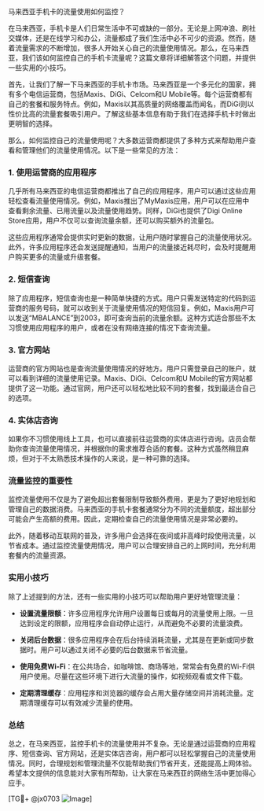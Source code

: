 马来西亚手机卡的流量使用如何监控？

在马来西亚，手机卡是人们日常生活中不可或缺的一部分。无论是上网冲浪、刷社交媒体，还是在线学习和办公，流量都成了我们生活中必不可少的资源。然而，随着流量需求的不断增加，很多人开始关心自己的流量使用情况。那么，在马来西亚，我们该如何监控自己的手机卡流量呢？这篇文章将详细解答这个问题，并提供一些实用的小技巧。

首先，让我们了解一下马来西亚的手机卡市场。马来西亚是一个多元化的国家，拥有多个电信运营商，包括Maxis、DiGi、Celcom和U Mobile等。每个运营商都有自己的套餐和服务特点。例如，Maxis以其高质量的网络覆盖而闻名，而DiGi则以性价比高的流量套餐吸引用户。了解这些基本信息有助于我们在选择手机卡时做出更明智的选择。

那么，如何监控自己的流量使用呢？大多数运营商都提供了多种方式来帮助用户查看和管理他们的流量使用情况。以下是一些常见的方法：

### 1. 使用运营商的应用程序

几乎所有马来西亚的电信运营商都推出了自己的应用程序，用户可以通过这些应用轻松查看流量使用情况。例如，Maxis推出了MyMaxis应用，用户可以在应用中查看剩余流量、已用流量以及流量使用趋势。同样，DiGi也提供了Digi Online Store应用，用户不仅可以查询流量余额，还可以购买额外的流量包。

这些应用程序通常会提供实时更新的数据，让用户随时掌握自己的流量使用状况。此外，许多应用程序还会发送提醒通知，当用户的流量接近耗尽时，会及时提醒用户购买更多的流量或升级套餐。

### 2. 短信查询

除了应用程序，短信查询也是一种简单快捷的方式。用户只需发送特定的代码到运营商的服务号码，就可以收到关于流量使用情况的短信回复。例如，Maxis用户可以发送“MBALANCE”到2003，即可查询当前的流量余额。这种方式适合那些不太习惯使用应用程序的用户，或者在没有网络连接的情况下查询流量。

### 3. 官方网站

运营商的官方网站也是查询流量使用情况的好地方。用户只需登录自己的账户，就可以看到详细的流量使用记录。Maxis、DiGi、Celcom和U Mobile的官方网站都提供了这一功能。通过官网，用户还可以轻松地比较不同的套餐，找到最适合自己的选项。

### 4. 实体店咨询

如果你不习惯使用线上工具，也可以直接前往运营商的实体店进行咨询。店员会帮助你查询流量使用情况，并根据你的需求推荐合适的套餐。这种方式虽然稍显麻烦，但对于不太熟悉技术操作的人来说，是一种可靠的选择。

### 流量监控的重要性

监控流量使用不仅是为了避免超出套餐限制导致额外费用，更是为了更好地规划和管理自己的数据消费。马来西亚的手机卡套餐通常分为不同的流量额度，超出部分可能会产生高额的费用。因此，定期检查自己的流量使用情况是非常必要的。

此外，随着移动互联网的普及，许多用户会选择在夜间或非高峰时段使用流量，以节省成本。通过监控流量使用情况，用户可以合理安排自己的上网时间，充分利用套餐内的流量资源。

### 实用小技巧

除了上述提到的方法，还有一些实用的小技巧可以帮助用户更好地管理流量：

- **设置流量限额**：许多应用程序允许用户设置每日或每月的流量使用上限。一旦达到设定的限额，应用程序会自动停止运行，从而避免不必要的流量浪费。
  
- **关闭后台数据**：很多应用程序会在后台持续消耗流量，尤其是在更新或同步数据时。用户可以通过关闭不必要的后台数据来节省流量。

- **使用免费Wi-Fi**：在公共场合，如咖啡馆、商场等地，常常会有免费的Wi-Fi供用户使用。尽量在这些环境下进行大流量的操作，如视频观看或文件下载。

- **定期清理缓存**：应用程序和浏览器的缓存会占用大量存储空间并消耗流量。定期清理缓存可以有效减少流量的使用。

### 总结

总之，在马来西亚，监控手机卡的流量使用并不复杂。无论是通过运营商的应用程序、短信查询、官方网站，还是实体店咨询，用户都可以轻松掌握自己的流量使用情况。同时，合理规划和管理流量不仅能帮助我们节省开支，还能提高上网体验。希望本文提供的信息能对大家有所帮助，让大家在马来西亚的网络生活中更加得心应手。

[TG💪+ @jx0703 ![Image](https://github.com/user-attachments/assets/dbca1d08-cadb-493c-b0ec-ad6f7a83f270)]